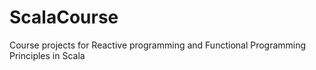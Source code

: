 # ScalaCourse
Course projects for Reactive programming and Functional Programming Principles in Scala

